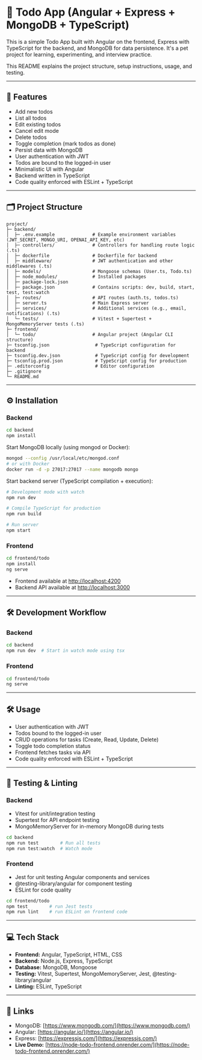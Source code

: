 # 📝 Todo App (Angular + Express + MongoDB + TypeScript)

This is a simple Todo App built with Angular on the frontend, Express with TypeScript for the backend, and MongoDB for data persistence.
It's a pet project for learning, experimenting, and interview practice.

This README explains the project structure, setup instructions, usage, and testing.

---

## 🚀 Features

- Add new todos
- List all todos
- Edit existing todos
- Cancel edit mode
- Delete todos
- Toggle completion (mark todos as done)
- Persist data with MongoDB
- User authentication with JWT
- Todos are bound to the logged-in user
- Minimalistic UI with Angular
- Backend written in TypeScript
- Code quality enforced with ESLint + TypeScript

---

## 🗂️ Project Structure

```
project/
├─ backend/
│  ├─ .env.example              # Example environment variables (JWT_SECRET, MONGO_URI, OPENAI_API_KEY, etc)
│  ├─ controllers/              # Controllers for handling route logic (.ts)
│  ├─ dockerfile                # Dockerfile for backend
│  ├─ middleware/               # JWT authentication and other middlewares (.ts)
│  ├─ models/                   # Mongoose schemas (User.ts, Todo.ts)
│  ├─ node_modules/             # Installed packages
│  ├─ package-lock.json
│  ├─ package.json              # Contains scripts: dev, build, start, test, test:watch
│  ├─ routes/                   # API routes (auth.ts, todos.ts)
│  ├─ server.ts                 # Main Express server
│  ├─ services/                 # Additional services (e.g., email, notifications) (.ts)
│  └─ tests/                    # Vitest + Supertest + MongoMemoryServer tests (.ts)
├─ frontend/
│  └─ todo/                     # Angular project (Angular CLI structure)
├─ tsconfig.json                 # TypeScript configuration for backend
├─ tsconfig.dev.json             # TypeScript config for development
├─ tsconfig.prod.json            # TypeScript config for production
├─ .editorconfig                 # Editor configuration
├─ .gitignore
└─ README.md
```

---

## ⚙️ Installation

### Backend

```bash
cd backend
npm install
```

Start MongoDB locally (using mongod or Docker):

```bash
mongod --config /usr/local/etc/mongod.conf
# or with Docker
docker run -d -p 27017:27017 --name mongodb mongo
```

Start backend server (TypeScript compilation + execution):

```bash
# Development mode with watch
npm run dev

# Compile TypeScript for production
npm run build

# Run server
npm start
```

### Frontend

```bash
cd frontend/todo
npm install
ng serve
```

- Frontend available at [http://localhost:4200](http://localhost:4200)
- Backend API available at [http://localhost:3000](http://localhost:3000)

---

## 🛠️ Development Workflow

### Backend

```bash
cd backend
npm run dev  # Start in watch mode using tsx
```

### Frontend

```bash
cd frontend/todo
ng serve
```

---

## 🛠️ Usage

- User authentication with JWT
- Todos bound to the logged-in user
- CRUD operations for tasks (Create, Read, Update, Delete)
- Toggle todo completion status
- Frontend fetches tasks via API
- Code quality enforced with ESLint + TypeScript

---

## 🧪 Testing & Linting

### Backend

- Vitest for unit/integration testing
- Supertest for API endpoint testing
- MongoMemoryServer for in-memory MongoDB during tests

```bash
cd backend
npm run test        # Run all tests
npm run test:watch  # Watch mode
```

### Frontend

- Jest for unit testing Angular components and services
- @testing-library/angular for component testing
- ESLint for code quality

```bash
cd frontend/todo
npm test        # run Jest tests
npm run lint    # run ESLint on frontend code
```

---

## 💻 Tech Stack

- **Frontend:** Angular, TypeScript, HTML, CSS
- **Backend:** Node.js, Express, TypeScript
- **Database:** MongoDB, Mongoose
- **Testing:** Vitest, Supertest, MongoMemoryServer, Jest, @testing-library/angular
- **Linting:** ESLint, TypeScript

---

## 🔗 Links

- MongoDB: [https://www.mongodb.com/](https://www.mongodb.com/)
- Angular: [https://angular.io/](https://angular.io/)
- Express: [https://expressjs.com/](https://expressjs.com/)
- **Live Demo:** [https://node-todo-frontend.onrender.com/](https://node-todo-frontend.onrender.com/)
